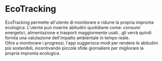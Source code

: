 # EcoTracking
EcoTracking permette all'utente di monitorare e ridurre la propria impronta ecologica. L'utente può inserire abitudini quotidiane come: consumi energetici, alimentazione e trasporti maggiormente usati...gli verrà quindi fornita una valutazione dell'impatto ambientale in tempo reale.  
Oltre a monitorare i progressi, l'app suggerisce modi per rendere le abitudini più sostenibili, incentivando piccole sfide giornaliere per migliorare la propria impronta ecologica.
